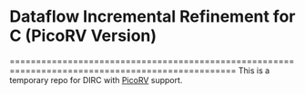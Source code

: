# Dataflow Incremental Refinement for C (PicoRV Version)
=================================================================================================
This is a temporary repo for DIRC with [PicoRV](https://github.com/cliffordwolf/picorv32) support.












